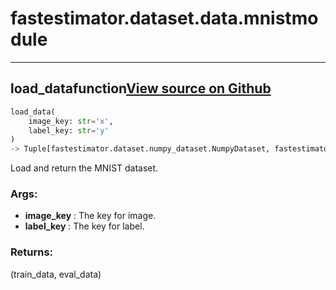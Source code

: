 # fastestimator.dataset.data.mnist<span class="tag">module</span>
---
## load_data<span class="tag">function</span><a class="sourcelink" href=https://github.com/fastestimator/fastestimator/blob/r1.0/fastestimator/dataset/data/mnist.py/#L22-L35>View source on Github</a>
```python
load_data(
	image_key: str='x',
	label_key: str='y'
)
-> Tuple[fastestimator.dataset.numpy_dataset.NumpyDataset, fastestimator.dataset.numpy_dataset.NumpyDataset]
```
Load and return the MNIST dataset.


<h3>Args:</h3>

* **image_key** :  The key for image.
* **label_key** :  The key for label.

<h3>Returns:</h3>
    (train_data, eval_data)

